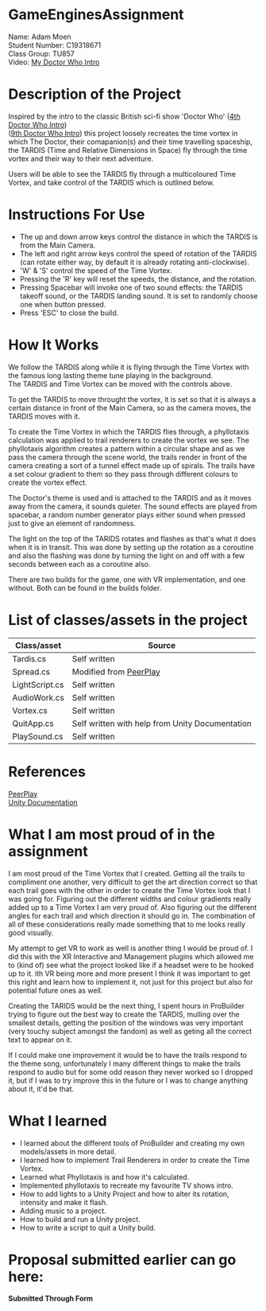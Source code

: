 # GameEnginesAssignment  
Name: Adam Moen  
Student Number: C19318671  
Class Group: TU857  
Video: [My Doctor Who Intro](https://youtu.be/8IJ8Xewr1aA)
# Description of the Project  
Inspired by the intro to the classic British sci-fi show 'Doctor Who' ([4th Doctor Who Intro](https://www.youtube.com/watch?v=1fnzcAFy8d8&ab_channel=DoctorWho))  
([9th Doctor Who Intro](https://www.youtube.com/watch?v=z75qvDtbxjQ&ab_channel=DoctorWho))
this project loosely recreates the time vortex in which The Doctor, their comapanion(s) and their time travelling spaceship, the TARDIS (Time and Relative Dimensions in Space) fly through the time vortex and their way to their next adventure.  
  
Users will be able to see the TARDIS fly through a multicoloured Time Vortex, and take control of the TARDIS which is outlined below.  
# Instructions For Use
 - The up and down arrow keys control the distance in which the TARDIS is from the Main Camera.  
 - The left and right arrow keys control the speed of rotation of the TARDIS (can rotate either way, by default it is already rotating anti-clockwise).  
 - 'W' & 'S' control the speed of the Time Vortex.
 - Pressing the 'R' key will reset the speeds, the distance, and the rotation.  
 - Pressing Spacebar will invoke one of two sound effects: the TARDIS takeoff sound, or the TARDIS landing sound. It is set to randomly choose one when button pressed.  
 - Press 'ESC' to close the build.  

# How It Works
We follow the TARDIS along while it is flying through the Time Vortex with the famous long lasting theme tune playing in the background.  
The TARDIS and Time Vortex can be moved with the controls above.  
  
To get the TARDIS to move throught the vortex, it is set so that it is always a certain distance in front of the Main Camera, so as the camera moves, the TARDIS moves with it.  
  
To create the Time Vortex in which the TARDIS flies through, a phyllotaxis calculation was applied to trail renderers to create the vortex we see. The phyllotaxis algorithm creates a pattern within a circular shape and as we pass the camera through the scene world, the trails render in front of the camera creating a sort of a tunnel effect made up of spirals. The trails have a set colour gradient to them so they pass through different colours to create the vortex effect.  
  
The Doctor's theme is used and is attached to the TARDIS and as it moves away from the camera, it sounds quieter. The sound effects are played from spacebar, a random number generator plays either sound when pressed just to give an element of randomness.
  
The light on the top of the TARIDS rotates and flashes as that's what it does when it is in transit. This was done by setting up the rotation as a coroutine and also the flashing was done by turning the light on and off with a few seconds between each as a coroutine also.  
  
There are two builds for the game, one with VR implementation, and one without. Both can be found in the builds folder.  

# List of classes/assets in the project
| Class/asset | Source |
|-----------|-----------|
| Tardis.cs | Self written |
| Spread.cs | Modified from [PeerPlay](https://www.youtube.com/@PeerPlay) |
| LightScript.cs | Self written |
| AudioWork.cs | Self written |
| Vortex.cs | Self written |
| QuitApp.cs | Self written with help from Unity Documentation|
| PlaySound.cs | Self written |  

# References  

[PeerPlay](https://www.youtube.com/@PeerPlay)  
[Unity Documentation](https://docs.unity.com/)

# What I am most proud of in the assignment  
I am most proud of the Time Vortex that I created. Getting all the trails to compliment one another, very difficult to get the art direction correct so that each trail goes with the other in order to create the Time Vortex look that I was going for. Figuring out the different widths and colour gradients really added up to a Time Vortex I am very proud of. Also figuring out the different angles for each trail and which direction it should go in. The combination of all of these considerations really made something that to me looks really good visually.  

My attempt to get VR to work as well is another thing I would be proud of. I did this with the XR Interactive and Management plugins which allowed me to (kind of) see what the project looked like if a headset were to be hooked up to it. ith VR being more and more present I think it was important to get this right and learn how to implement it, not just for this project but also for potential future ones as well.  
  
Creating the TARIDS would be the next thing, I spent hours in ProBuilder trying to figure out the best way to create the TARDIS, mulling over the smallest details, getting the position of the windows was very important (very touchy subject amongst the fandom) as well as geting all the correct text to appear on it.  
  
If I could make one improvement it would be to have the trails respond to the theme song, unfortunately I many different things to make the trails respond to audio but for some odd reason they never worked so I dropped it, but if I was to try improve this in the future or I was to change anything about it, it'd be that.  
# What I learned  
 - I learned about the different tools of ProBuilder and creating my own models/assets in more detail.  
 - I learned how to implement Trail Renderers in order to create the Time Vortex.  
 - Learned what Phyllotaxis is and how it's calculated.  
 - Implemented phyllotaxis to recreate my favourite TV shows intro.  
 - How to add lights to a Unity Project and how to alter its rotation, intensity and make it flash.  
 - Adding music to a project.  
 - How to build and run a Unity project.  
 - How to write a script to quit a Unity build.  

# Proposal submitted earlier can go here:  
**Submitted Through Form**  

